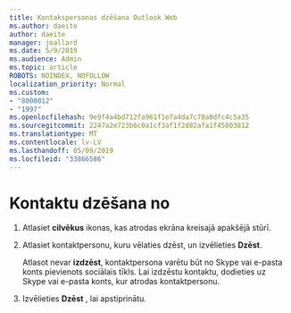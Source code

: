 ```yaml
---
title: Kontakspersonas dzēšana Outlook Web
ms.author: daeite
author: daeite
manager: joallard
ms.date: 5/9/2019
ms.audience: Admin
ms.topic: article
ROBOTS: NOINDEX, NOFOLLOW
localization_priority: Normal
ms.custom:
- "8000012"
- "1997"
ms.openlocfilehash: 9e9f4a4bd712fa961f1e7a4da7c78a8dfc4c5a35
ms.sourcegitcommit: 2247a2e723b6c0a1cf3af1f2d82afa1f45803812
ms.translationtype: MT
ms.contentlocale: lv-LV
ms.lasthandoff: 05/09/2019
ms.locfileid: "33866586"
---
```

# <a name="delete-a-contact"></a>Kontaktu dzēšana no

1. Atlasiet **cilvēkus** ikonas, kas atrodas ekrāna kreisajā apakšējā stūrī.

2. Atlasiet kontaktpersonu, kuru vēlaties dzēst, un izvēlieties **Dzēst**.

    Atlasot nevar **izdzēst**, kontaktpersona varētu būt no Skype vai e-pasta konts pievienots sociālais tīkls. Lai izdzēstu kontaktu, dodieties uz Skype vai e-pasta konts, kur atrodas kontaktpersonu.

3. Izvēlieties **Dzēst** , lai apstiprinātu.
